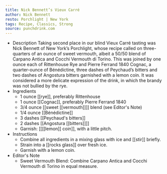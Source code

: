 ```yaml
---
title: Nick Bennett’s Vieux Carré
author: Nick Bennett
resto: Porchlight | New York
tags: Recipe, Classics, Strong
source: punchdrink.com
---
```


- Description
  Taking second place in our blind Vieux Carré tasting was Nick Bennett of New York’s Porchlight, whose recipe called on three-quarters of an ounce of sweet vermouth, albeit a 50/50 blend of Carpano Antica and Cocchi Vermouth di Torino. This was joined by one ounce each of Rittenhouse Rye and Pierre Ferrand 1840 Cognac, a quarter-ounce of Bénédictine, three dashes of Peychaud’s bitters and two dashes of Angostura bitters garnished with a lemon coin. It was considered a more delicate expression of the drink, in which the brandy was not bullied by the rye.
- Ingredients
	- 1 ounce [[rye]], preferably Rittenhouse
	- 1 ounce [[Cognac]], preferably Pierre Ferrand 1840
	- 3/4 ounce [[sweet [[vermouth]]]] blend (see Editor's Note)
	- 1/4 ounce [[Bénédictine]]
	- 3 dashes [[Peychaud's bitters]]
	- 2 dashes [[Angostura [[bitters]]]]
	- Garnish: [[[[lemon]] coin]], with a little pitch.
- Instructions
	- Combine all ingredients in a mixing glass with ice and [[stir]] briefly.
	- Strain into a [[rocks glass]] over fresh ice.
	- Garnish with a lemon coin.
- Editor's Note
	- Sweet Vermouth Blend: 
	  Combine Carpano Antica and Cocchi Vermouth di Torino in equal measure.